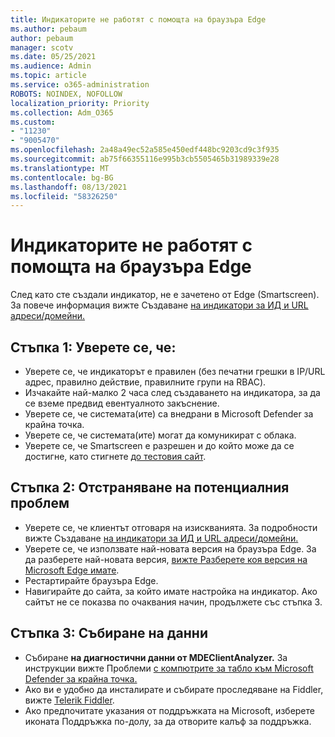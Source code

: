 ```yaml
---
title: Индикаторите не работят с помощта на браузъра Edge
ms.author: pebaum
author: pebaum
manager: scotv
ms.date: 05/25/2021
ms.audience: Admin
ms.topic: article
ms.service: o365-administration
ROBOTS: NOINDEX, NOFOLLOW
localization_priority: Priority
ms.collection: Adm_O365
ms.custom:
- "11230"
- "9005470"
ms.openlocfilehash: 2a48a49ec52a585e450edf448bc9203cd9c3f935
ms.sourcegitcommit: ab75f66355116e995b3cb5505465b31989339e28
ms.translationtype: MT
ms.contentlocale: bg-BG
ms.lasthandoff: 08/13/2021
ms.locfileid: "58326250"
---
```

# <a name="indicators-dont-work-using-edge-browser"></a>Индикаторите не работят с помощта на браузъра Edge

След като сте създали индикатор, не е зачетено от Edge (Smartscreen). За повече информация вижте Създаване [на индикатори за ИД и URL адреси/домейни.](https://docs.microsoft.com/microsoft-365/security/defender-endpoint/indicator-ip-domain)

## <a name="step-1-ensure-the-following"></a>Стъпка 1: Уверете се, че:

- Уверете се, че индикаторът е правилен (без печатни грешки в IP/URL адрес, правилно действие, правилните групи на RBAC).
- Изчакайте най-малко 2 часа след създаването на индикатора, за да се вземе предвид евентуалното закъснение.
- Уверете се, че системата(ите) са внедрани в Microsoft Defender за крайна точка.
- Уверете се, че системата(ите) могат да комуникират с облака.
- Уверете се, че Smartscreen е разрешен и до който може да се достигне, като стигнете [до тестовия сайт](https://demo.smartscreen.msft.net).

## <a name="step-2-troubleshoot-the-potential-issue"></a>Стъпка 2: Отстраняване на потенциалния проблем

- Уверете се, че клиентът отговаря на изискванията. За подробности вижте Създаване [на индикатори за ИД и URL адреси/домейни.](https://docs.microsoft.com/microsoft-365/security/defender-endpoint/indicator-ip-domain)
- Уверете се, че използвате най-новата версия на браузъра Edge. За да разберете най-новата версия, [вижте Разберете коя версия на Microsoft Edge имате](https://support.microsoft.com/microsoft-edge/find-out-which-version-of-microsoft-edge-you-have-c726bee8-c42e-e472-e954-4cf5123497eb).
- Рестартирайте браузъра Edge.
- Навигирайте до сайта, за който имате настройка на индикатор. Ако сайтът не се показва по очаквания начин, продължете със стъпка 3. 

## <a name="step-3-collect-data"></a>Стъпка 3: Събиране на данни

- Събиране **на диагностични данни от MDEClientAnalyzer.** За инструкции вижте Проблеми [с компютрите за табло към Microsoft Defender за крайна точка.](issues-with-onboarding-machines.md)
- Ако ви е удобно да инсталирате и събирате проследяване на Fiddler, вижте [Telerik Fiddler](http://www.telerik.com/fiddler).
- Ако предпочитате указания от поддръжката на Microsoft, изберете иконата Поддръжка по-долу, за да отворите калъф за поддръжка.
